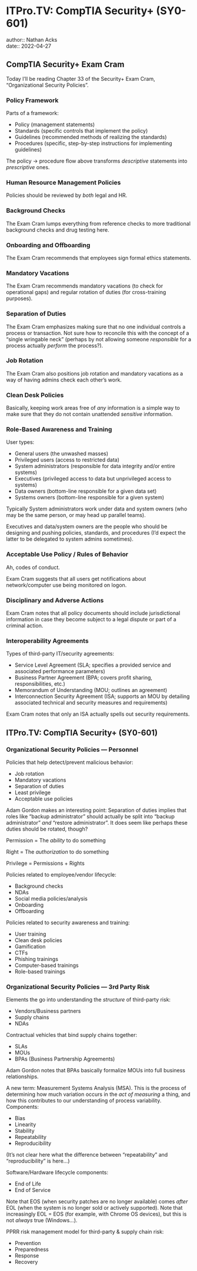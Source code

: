 # ITPro.TV: CompTIA Security+ (SY0-601)

author:: Nathan Acks  
date:: 2022-04-27

## CompTIA Security+ Exam Cram

Today I’ll be reading Chapter 33 of the Security+ Exam Cram, “Organizational Security Policies”.

### Policy Framework

Parts of a framework:

* Policy (management statements)
* Standards (specific controls that implement the policy)
* Guidelines (recommended methods of realizing the standards)
* Procedures (specific, step-by-step instructions for implementing guidelines)

The policy → procedure flow above transforms *descriptive* statements into *prescriptive* ones.

### Human Resource Management Policies

Policies should be reviewed by *both* legal and HR.

### Background Checks

The Exam Cram lumps everything from reference checks to more traditional background checks and drug testing here.

### Onboarding and Offboarding

The Exam Cram recommends that employees sign formal ethics statements.

### Mandatory Vacations

The Exam Cram recommends mandatory vacations (to check for operational gaps) and regular rotation of duties (for cross-training purposes).

### Separation of Duties

The Exam Cram emphasizes making sure that no one individual controls a process or transaction. Not sure how to reconcile this with the concept of a “single wringable neck” (perhaps by not allowing someone *responsible* for a process actually *perform* the process?).

### Job Rotation

The Exam Cram also positions job rotation and mandatory vacations as a way of having admins check each other’s work.

### Clean Desk Policies

Basically, keeping work areas free of *any* information is a simple way to make sure that they do not contain unattended *sensitive* information.

### Role-Based Awareness and Training

User types:

* General users (the unwashed masses)
* Privileged users (access to restricted data)
* System administrators (responsible for data integrity and/or entire systems)
* Executives (privileged access to data but unprivileged access to systems)
* Data owners (bottom-line responsible for a given data set)
* Systems owners (bottom-line responsible for a given system)

Typically System administrators work under data and system owners (who may be the same person, or may head up parallel teams).

Executives and data/system owners are the people who should be designing and pushing policies, standards, and procedures (I’d expect the latter to be delegated to system admins sometimes).

### Acceptable Use Policy / Rules of Behavior

Ah, codes of conduct.

Exam Cram suggests that all users get notifications about network/computer use being monitored on logon.

### Disciplinary and Adverse Actions

Exam Cram notes that all policy documents should include jurisdictional information in case they become subject to a legal dispute or part of a criminal action.

### Interoperability Agreements

Types of third-party IT/security agreements:

* Service Level Agreement (SLA; specifies a provided service and associated performance parameters)
* Business Partner Agreement (BPA; covers profit sharing, responsibilities, etc.)
* Memorandum of Understanding (MOU; outlines an agreement)
* Interconnection Security Agreement (ISA; supports an MOU by detailing associated technical and security measures and requirements)

Exam Cram notes that only an ISA actually spells out security requirements.

## ITPro.TV: CompTIA Security+ (SY0-601)

### Organizational Security Policies — Personnel

Policies that help detect/prevent malicious behavior:

* Job rotation
* Mandatory vacations
* Separation of duties
* Least privilege
* Acceptable use policies

Adam Gordon makes an interesting point: Separation of duties implies that roles like “backup administrator” should actually be split into “backup administrator” *and* “restore administrator”. It does seem like perhaps these duties should be rotated, though?

Permission = The *ability* to do something

Right = The *authorization* to do something

Privilege = Permissions + Rights

Policies related to employee/vendor lifecycle:

* Background checks
* NDAs
* Social media policies/analysis
* Onboarding
* Offboarding

Policies related to security awareness and training:

* User training
* Clean desk policies
* Gamification
* CTFs
* Phishing trainings
* Computer-based trainings
* Role-based trainings

### Organizational Security Policies — 3rd Party Risk

Elements the go into understanding the *structure* of third-party risk:

* Vendors/Business partners
* Supply chains
* NDAs

Contractual vehicles that bind supply chains together:

* SLAs
* MOUs
* BPAs (Business Partnership Agreements)

Adam Gordon notes that BPAs basically formalize MOUs into full business relationships.

A new term: Measurement Systems Analysis (MSA). This is the process of determining how much variation occurs in the *act of measuring* a thing, and how this contributes to our understanding of process variability. Components:

* Bias
* Linearity
* Stability
* Repeatability
* Reproducibility

(It’s not clear here what the difference between “repeatability” and “reproducibility” is here…)

Software/Hardware lifecycle components:

* End of Life
* End of Service

Note that EOS (when security patches are no longer available) comes *after* EOL (when the system is no longer sold or actively supported). Note that increasingly EOL = EOS (for example, with Chrome OS devices), but this is not *always* true (Windows…).

PPRR risk management model for third-party & supply chain risk:

* Prevention
* Preparedness
* Response
* Recovery
